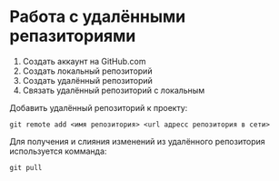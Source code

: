 # Работа с удалёнными репазиториями
1. Создать аккаунт на GitHub.com
2. Создать локальный репозиторий
3. Создать удалённый репозиторий
4. Связать удалённый репозиторий с локальным

Добавить удалённый репозиторий к проекту:
   
```
git remote add <имя репозитория> <url адресс репозитория в сети>
```
Для получения и слияния изменений из удалённого репозитория используется комманда:

```
git pull
```